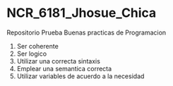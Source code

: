 # NCR_6181_Jhosue_Chica
Repositorio Prueba
Buenas practicas de Programacion
1. Ser coherente
2. Ser logico
3. Utilizar una correcta sintaxis 
4. Emplear una semantica correcta
5. Utilizar variables de acuerdo a la necesidad